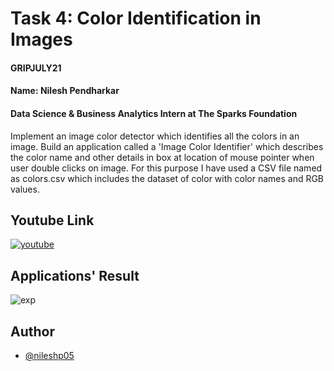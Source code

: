 # Task 4: Color Identification in Images
#### GRIPJULY21
#### Name: Nilesh Pendharkar
#### Data Science & Business Analytics Intern at The Sparks Foundation

Implement an image color detector which identifies all the colors in an image.
Build an application called a 'Image Color Identifier' which describes the color name and other details in box at location of mouse pointer when user double clicks on image. For this purpose I have used a CSV file named as colors.csv which includes the dataset of color with color names and RGB values.

## Youtube Link
[![youtube](https://img.shields.io/badge/YouTube-Link-red)](https://youtu.be/ehetZEF9XfA)

## Applications' Result
![exp](https://user-images.githubusercontent.com/84073384/126140756-e2ba05ca-067f-41f2-9651-cdbb7347871d.gif)

## Author

- [@nileshp05](https://github.com/nileshp05/The_sparks_foundation_projects_repository/tree/main/Task4%23Color%20Identification%20in%20Images)
